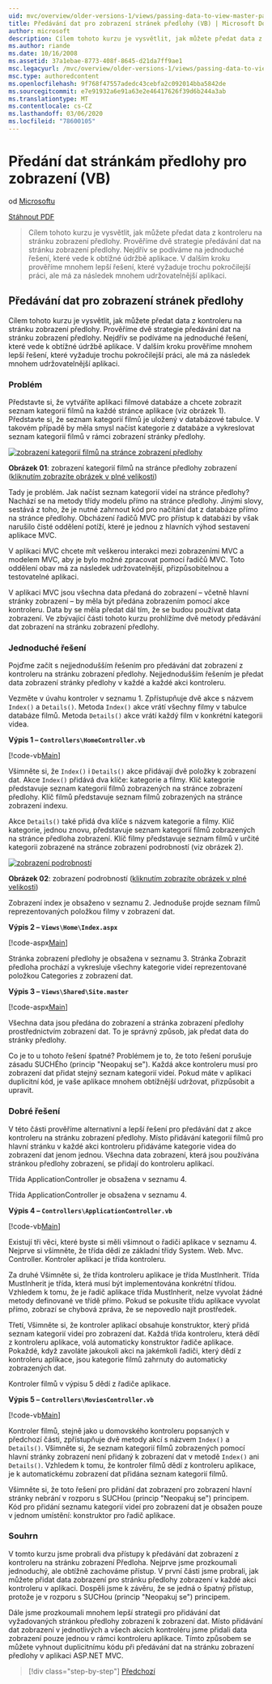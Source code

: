 ```yaml
---
uid: mvc/overview/older-versions-1/views/passing-data-to-view-master-pages-vb
title: Předávání dat pro zobrazení stránek předlohy (VB) | Microsoft Docs
author: microsoft
description: Cílem tohoto kurzu je vysvětlit, jak můžete předat data z kontroleru na stránku zobrazení předlohy. Prověříme dvě strategie předávání dat do zobrazení m...
ms.author: riande
ms.date: 10/16/2008
ms.assetid: 37a1ebae-8773-408f-8645-d21da7ff9ae1
msc.legacyurl: /mvc/overview/older-versions-1/views/passing-data-to-view-master-pages-vb
msc.type: authoredcontent
ms.openlocfilehash: 9f768f47557adedc43cebfa2c092014bba5842de
ms.sourcegitcommit: e7e91932a6e91a63e2e46417626f39d6b244a3ab
ms.translationtype: MT
ms.contentlocale: cs-CZ
ms.lasthandoff: 03/06/2020
ms.locfileid: "78600105"
---
```

# <a name="passing-data-to-view-master-pages-vb"></a>Předání dat stránkám předlohy pro zobrazení (VB)

od [Microsoftu](https://github.com/microsoft)

[Stáhnout PDF](https://download.microsoft.com/download/e/f/3/ef3f2ff6-7424-48f7-bdaa-180ef64c3490/ASPNET_MVC_Tutorial_13_VB.pdf)

> Cílem tohoto kurzu je vysvětlit, jak můžete předat data z kontroleru na stránku zobrazení předlohy. Prověříme dvě strategie předávání dat na stránku zobrazení předlohy. Nejdřív se podíváme na jednoduché řešení, které vede k obtížné údržbě aplikace. V dalším kroku prověříme mnohem lepší řešení, které vyžaduje trochu pokročilejší práci, ale má za následek mnohem udržovatelnější aplikaci.

## <a name="passing-data-to-view-master-pages"></a>Předávání dat pro zobrazení stránek předlohy

Cílem tohoto kurzu je vysvětlit, jak můžete předat data z kontroleru na stránku zobrazení předlohy. Prověříme dvě strategie předávání dat na stránku zobrazení předlohy. Nejdřív se podíváme na jednoduché řešení, které vede k obtížné údržbě aplikace. V dalším kroku prověříme mnohem lepší řešení, které vyžaduje trochu pokročilejší práci, ale má za následek mnohem udržovatelnější aplikaci.

### <a name="the-problem"></a>Problém

Představte si, že vytváříte aplikaci filmové databáze a chcete zobrazit seznam kategorií filmů na každé stránce aplikace (viz obrázek 1). Představte si, že seznam kategorií filmů je uložený v databázové tabulce. V takovém případě by měla smysl načíst kategorie z databáze a vykreslovat seznam kategorií filmů v rámci zobrazení stránky předlohy.

[![zobrazení kategorií filmů na stránce zobrazení předlohy](passing-data-to-view-master-pages-vb/_static/image2.png)](passing-data-to-view-master-pages-vb/_static/image1.png)

**Obrázek 01**: zobrazení kategorií filmů na stránce předlohy zobrazení ([kliknutím zobrazíte obrázek v plné velikosti](passing-data-to-view-master-pages-vb/_static/image3.png))

Tady je problém. Jak načíst seznam kategorií videí na stránce předlohy? Nachází se na metody třídy modelu přímo na stránce předlohy. Jinými slovy, sestává z toho, že je nutné zahrnout kód pro načítání dat z databáze přímo na stránce předlohy. Obcházení řadičů MVC pro přístup k databázi by však narušilo čisté oddělení potíží, které je jednou z hlavních výhod sestavení aplikace MVC.

V aplikaci MVC chcete mít veškerou interakci mezi zobrazeními MVC a modelem MVC, aby je bylo možné zpracovat pomocí řadičů MVC. Toto oddělení obav má za následek udržovatelnější, přizpůsobitelnou a testovatelné aplikaci.

V aplikaci MVC jsou všechna data předaná do zobrazení – včetně hlavní stránky zobrazení – by měla být předána zobrazením pomocí akce kontroleru. Data by se měla předat dál tím, že se budou používat data zobrazení. Ve zbývající části tohoto kurzu prohlížíme dvě metody předávání dat zobrazení na stránku zobrazení předlohy.

### <a name="the-simple-solution"></a>Jednoduché řešení

Pojďme začít s nejjednodušším řešením pro předávání dat zobrazení z kontroleru na stránku zobrazení předlohy. Nejjednodušším řešením je předat data zobrazení stránky předlohy v každé a každé akci kontroleru.

Vezměte v úvahu kontroler v seznamu 1. Zpřístupňuje dvě akce s názvem `Index()` a `Details()`. Metoda `Index()` akce vrátí všechny filmy v tabulce databáze filmů. Metoda `Details()` akce vrátí každý film v konkrétní kategorii videa.

**Výpis 1 – `Controllers\HomeController.vb`**

[!code-vb[Main](passing-data-to-view-master-pages-vb/samples/sample1.vb)]

Všimněte si, že `Index()` i `Details()` akce přidávají dvě položky k zobrazení dat. Akce `Index()` přidává dva klíče: kategorie a filmy. Klíč kategorie představuje seznam kategorií filmů zobrazených na stránce zobrazení předlohy. Klíč filmů představuje seznam filmů zobrazených na stránce zobrazení indexu.

Akce `Details()` také přidá dva klíče s názvem kategorie a filmy. Klíč kategorie, jednou znovu, představuje seznam kategorií filmů zobrazených na stránce předloha zobrazení. Klíč filmy představuje seznam filmů v určité kategorii zobrazené na stránce zobrazení podrobností (viz obrázek 2).

[![zobrazení podrobností](passing-data-to-view-master-pages-vb/_static/image5.png)](passing-data-to-view-master-pages-vb/_static/image4.png)

**Obrázek 02**: zobrazení podrobností ([kliknutím zobrazíte obrázek v plné velikosti](passing-data-to-view-master-pages-vb/_static/image6.png))

Zobrazení index je obsaženo v seznamu 2. Jednoduše projde seznam filmů reprezentovaných položkou filmy v zobrazení dat.

**Výpis 2 – `Views\Home\Index.aspx`**

[!code-aspx[Main](passing-data-to-view-master-pages-vb/samples/sample2.aspx)]

Stránka zobrazení předlohy je obsažena v seznamu 3. Stránka Zobrazit předloha prochází a vykresluje všechny kategorie videí reprezentované položkou Categories z zobrazení dat.

**Výpis 3 – `Views\Shared\Site.master`**

[!code-aspx[Main](passing-data-to-view-master-pages-vb/samples/sample3.aspx)]

Všechna data jsou předána do zobrazení a stránka zobrazení předlohy prostřednictvím zobrazení dat. To je správný způsob, jak předat data do stránky předlohy.

Co je to u tohoto řešení špatné? Problémem je to, že toto řešení porušuje zásadu SUCHÉho (princip "Neopakuj se"). Každá akce kontroleru musí pro zobrazení dat přidat stejný seznam kategorií videí. Pokud máte v aplikaci duplicitní kód, je vaše aplikace mnohem obtížnější udržovat, přizpůsobit a upravit.

### <a name="the-good-solution"></a>Dobré řešení

V této části prověříme alternativní a lepší řešení pro předávání dat z akce kontroleru na stránku zobrazení předlohy. Místo přidávání kategorií filmů pro hlavní stránku v každé akci kontroleru přidáváme kategorie videa do zobrazení dat jenom jednou. Všechna data zobrazení, která jsou používána stránkou předlohy zobrazení, se přidají do kontroleru aplikací.

Třída ApplicationController je obsažena v seznamu 4.

Třída ApplicationController je obsažena v seznamu 4.

**Výpis 4 – `Controllers\ApplicationController.vb`**

[!code-vb[Main](passing-data-to-view-master-pages-vb/samples/sample4.vb)]

Existují tři věci, které byste si měli všimnout o řadiči aplikace v seznamu 4. Nejprve si všimněte, že třída dědí ze základní třídy System. Web. Mvc. Controller. Kontroler aplikací je třída kontroleru.

Za druhé Všimněte si, že třída kontroleru aplikace je třída MustInherit. Třída MustInherit je třída, která musí být implementována konkrétní třídou. Vzhledem k tomu, že je řadič aplikace třída MustInherit, nelze vyvolat žádné metody definované ve třídě přímo. Pokud se pokusíte třídu aplikace vyvolat přímo, zobrazí se chybová zpráva, že se nepovedlo najít prostředek.

Třetí, Všimněte si, že kontroler aplikací obsahuje konstruktor, který přidá seznam kategorií videí pro zobrazení dat. Každá třída kontroleru, která dědí z kontroleru aplikace, volá automaticky konstruktor řadiče aplikace. Pokaždé, když zavoláte jakoukoli akci na jakémkoli řadiči, který dědí z kontroleru aplikace, jsou kategorie filmů zahrnuty do automaticky zobrazených dat.

Kontroler filmů v výpisu 5 dědí z řadiče aplikace.

**Výpis 5 – `Controllers\MoviesController.vb`**

[!code-vb[Main](passing-data-to-view-master-pages-vb/samples/sample5.vb)]

Kontroler filmů, stejně jako u domovského kontroleru popsaných v předchozí části, zpřístupňuje dvě metody akcí s názvem `Index()` a `Details()`. Všimněte si, že seznam kategorií filmů zobrazených pomocí hlavní stránky zobrazení není přidaný k zobrazení dat v metodě `Index()` ani `Details()`. Vzhledem k tomu, že kontroler filmů dědí z kontroleru aplikace, je k automatickému zobrazení dat přidána seznam kategorií filmů.

Všimněte si, že toto řešení pro přidání dat zobrazení pro zobrazení hlavní stránky nebrání v rozporu s SUCHou (princip "Neopakuj se") principem. Kód pro přidání seznamu kategorií videí pro zobrazení dat je obsažen pouze v jednom umístění: konstruktor pro řadič aplikace.

### <a name="summary"></a>Souhrn

V tomto kurzu jsme probrali dva přístupy k předávání dat zobrazení z kontroleru na stránku zobrazení Předloha. Nejprve jsme prozkoumali jednoduchý, ale obtížně zachováme přístup. V první části jsme probrali, jak můžete přidat data zobrazení pro stránku předlohy zobrazení v každé akci kontroleru v aplikaci. Dospěli jsme k závěru, že se jedná o špatný přístup, protože je v rozporu s SUCHou (princip "Neopakuj se") principem.

Dále jsme prozkoumali mnohem lepší strategii pro přidávání dat vyžadovaných stránkou předlohy zobrazení k zobrazení dat. Místo přidávání dat zobrazení v jednotlivých a všech akcích kontroléru jsme přidali data zobrazení pouze jednou v rámci kontroleru aplikace. Tímto způsobem se můžete vyhnout duplicitnímu kódu při předávání dat na stránku zobrazení předlohy v aplikaci ASP.NET MVC.

> [!div class="step-by-step"]
> [Předchozí](creating-page-layouts-with-view-master-pages-vb.md)

